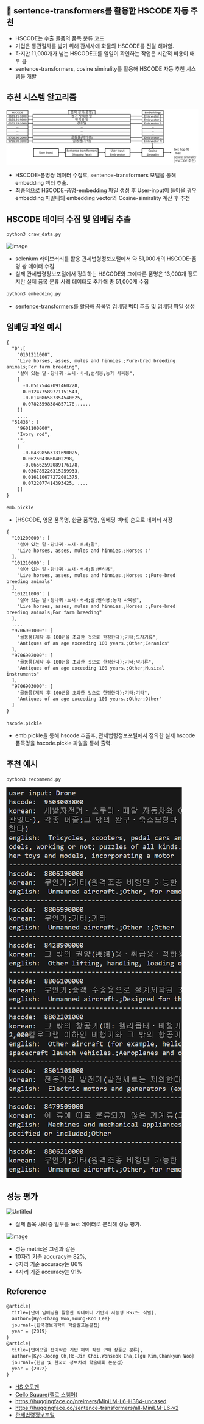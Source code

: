 ## 🚢 sentence-transformers를 활용한 HSCODE 자동 추천
* HSCODE는 수출 물품의 품목 분류 코드
* 기업은 통관절차를 밟기 위해 관세사에 화물의 HSCODE를 전달 해야함.
* 하지만 11,000개가 넘는 HSCODE표를 일일이 확인하는 작업은 시간적 비용이 매우 큼
* sentence-transformers, cosine simirality를 활용해 HSCODE 자동 추천 시스템을 개발

## 추천 시스템 알고리즘
![algorithm](image/algorithm.png)

* HSCODE-품명쌍 데이터 수집후, sentence-transformers 모델을 통해 embedding 벡터 추출.
* 최종적으로 HSCODE-품명-embedding 파일 생성 후 User-input이 들어올 경우 embedding 파일내의 embedding vector와 Cosine-simirality 계산 후 추천
## HSCODE 데이터 수집 및 임베딩 추출

```bash
python3 craw_data.py
```
![image](https://github.com/ghko99/Hscode/assets/115913818/0102d4ab-c16c-4f82-a923-9839fae71704)

* selenium 라이브러리를 활용 관세법령정보포털에서 약 51,000개의 HSCODE-품명 쌍 데이터 수집.
* 실제 관세법령정보포털에서 정의하는 HSCODE와 그에따른 품명은 13,000개 정도지만 실제 품목 분류 사례 데이터도 추가해 총 51,000개 수집

```bash
python3 embedding.py
```
* [sentence-transformers](https://huggingface.co/sentence-transformers/all-MiniLM-L6-v2)를 활용해 품목명 임베딩 벡터 추출 및 임베딩 파일 생성

## 임베딩 파일 예시
```
{
  "0":[
    "0101211000",
    "Live horses, asses, mules and hinnies.;Pure-bred breeding animals;For farm breeding",
    "살아 있는 말ㆍ당나귀ㆍ노새ㆍ버새;번식용;농가 사육용",
    [
      -0.05175447091460228,
      0.012477589771151543,
      -0.014086587354540825,
      0.07823598384857178,.....
    ]]
    ....
  "51436": [
    "9601100000",
    "Ivory rod",
    "",
    [
      -0.04398563131690025,
      0.0625043660402298,
      -0.06562592089176178,
      0.036785226315259933,
      0.016110677272081375,
      0.0722077414393425, ....
    ]]
}

emb.pickle
```
* [HSCODE, 영문 품목명, 한글 품목명, 임베딩 벡터] 순으로 데이터 저장

```
{
  "101200000": [
    "살아 있는 말ㆍ당나귀ㆍ노새ㆍ버새;말",
    "Live horses, asses, mules and hinnies.;Horses :"
  ],
  "101210000": [
    "살아 있는 말ㆍ당나귀ㆍ노새ㆍ버새;말;번식용",
    "Live horses, asses, mules and hinnies.;Horses :;Pure-bred breeding animals"
  ],
  "101211000": [
    "살아 있는 말ㆍ당나귀ㆍ노새ㆍ버새;말;번식용;농가 사육용",
    "Live horses, asses, mules and hinnies.;Horses :;Pure-bred breeding animals;For farm breeding"
  ],
  ....
  "9706901000": [
    "골동품(제작 후 100년을 초과한 것으로 한정한다);기타;도자기류",
    "Antiques of an age exceeding 100 years.;Other;Ceramics"
  ],
  "9706902000": [
    "골동품(제작 후 100년을 초과한 것으로 한정한다);기타;악기류",
    "Antiques of an age exceeding 100 years.;Other;Musical instruments"
  ],
  "9706903000": [
    "골동품(제작 후 100년을 초과한 것으로 한정한다);기타;기타",
    "Antiques of an age exceeding 100 years.;Other;Other"
  ]
}

hscode.pickle
```
* emb.pickle을 통해 hscode 추출후, 관세법령정보포털에서 정의한 실제 hscode 품목명을 hscode.pickle 파일을 통해 출력.

## 추천 예시
```bash
python3 recommend.py
```
![recommend](image/recommend.png)
## 성능 평가
![Untitled](https://github.com/ghko99/Hscode/assets/115913818/287e40aa-33ac-4712-be7c-466f0a2c0fe4)
* 실제 품목 사례중 일부를 test 데이터로 분리해 성능 평가.

![image](https://github.com/ghko99/Hscode/assets/115913818/3d1d44c1-af1b-4d96-8f5e-957a20739831)
* 성능 metric은 그림과 같음
* 10자리 기준 accuracy는 82%,
* 6자리 기준 accuracy는 86%
* 4자리 기준 accuracy는 91% 
## Reference
```
@article{
  title={단어 임베딩을 활용한 빅데이터 기반의 지능형 HS코드 식별},
  author={Hyo-Chang Woo,Young-Koo Lee}
  journal={한국정보과학회 학술발표논문집}
  year = {2019} 
}
@article{
  title={언어모델 전이학습 기반 해외 직접 구매 상품군 분류},
  author={Kyo-Joong Oh,Ho-Jin Choi,Wonseok Cha,Ilgu Kim,Chankyun Woo}
  journal={한글 및 한국어 정보처리 학술대회 논문집}
  year = {2022} 
}
```
* [HS 오토팬](https://www.hs-tariff.com/main/hs_mti_ai_main/?device=pc)
* [Cello Square(첼로 스퀘어)](https://www.cello-square.com/kr-ko/index.do)
* https://huggingface.co/nreimers/MiniLM-L6-H384-uncased
* https://huggingface.co/sentence-transformers/all-MiniLM-L6-v2
* [관세법령정보포털](https://unipass.customs.go.kr/clip/index.do)
